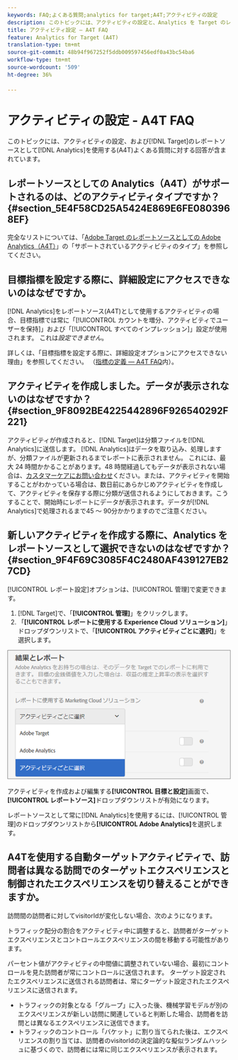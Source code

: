 ```yaml
---
keywords: FAQ;よくある質問;analytics for target;A4T;アクティビティの設定
description: このトピックには、アクティビティの設定と、Analytics を Target のレポートソースとして使用すること（A4T）に関するよくある質問に対する回答が含まれています。
title: アクティビティ設定 — A4T FAQ
feature: Analytics for Target (A4T)
translation-type: tm+mt
source-git-commit: 48b94f967252f5ddb009597456edf0a43bc54ba6
workflow-type: tm+mt
source-wordcount: '509'
ht-degree: 36%

---
```



# アクティビティの設定 - A4T FAQ

このトピックには、アクティビティの設定、および[!DNL Target]のレポートソースとして[!DNL Analytics]を使用する(A4T)よくある質問に対する回答が含まれています。

## レポートソースとしての Analytics（A4T）がサポートされるのは、どのアクティビティタイプですか？{#section_5E4F58CD25A5424E869E6FE0803968EF}

完全なリストについては、「[Adobe Target のレポートソースとしての Adobe Analytics（A4T）](/help/c-integrating-target-with-mac/a4t/a4t.md#concept_7540C8C04259434AB6EE33B09F47A1DE)」の「サポートされているアクティビティのタイプ」を参照してください。

## 目標指標を設定する際に、詳細設定にアクセスできないのはなぜですか。

[!DNL Analytics]をレポートソース(A4T)として使用するアクティビティの場合、目標指標では常に「[!UICONTROL カウントを増分、アクティビティでユーザーを保持]」および「[!UICONTROL すべてのインプレッション]」設定が使用されます。 これは&#x200B;*設定できません*。

詳しくは、「目標指標を設定する際に、詳細設定オプションにアクセスできない理由」を参照してください。 （[指標の定義 — A4T FAQ](/help/c-integrating-target-with-mac/a4t/r-a4t-faq/a4t-faq-metric-definition.md)内）。

## アクティビティを作成しました。データが表示されないのはなぜですか？{#section_9F8092BE4225442896F926540292F221}

アクティビティが作成されると、[!DNL Target]は分類ファイルを[!DNL Analytics]に送信します。 [!DNL Analytics]はデータを取り込み、処理しますが、分類ファイルが更新されるまでレポートに表示されません。 これには、最大 24 時間かかることがあります。48 時間経過してもデータが表示されない場合は、[カスタマーケアにお問い合わせ](/help/cmp-resources-and-contact-information.md#reference_ACA3391A00EF467B87930A450050077C)ください。または、アクティビティを開始することがわかっている場合は、数日前にあらかじめアクティビティを作成して、アクティビティを保存する際に分類が送信されるようにしておきます。こうすることで、開始時にレポートにデータが表示されます。データが[!DNL Analytics]で処理されるまで45 ～ 90分かかりますのでご注意ください。

## 新しいアクティビティを作成する際に、Analytics をレポートソースとして選択できないのはなぜですか？{#section_9F4F69C3085F4C2480AF439127EB27CD}

[!UICONTROL レポート設定]オプションは、[!UICONTROL 管理]で変更できます。

1. [!DNL Target]で、「**[!UICONTROL 管理]**」をクリックします。
1. 「**[!UICONTROL レポートに使用する Experience Cloud ソリューション]**」ドロップダウンリストで、「**[!UICONTROL アクティビティごとに選択]**」を選択します。

![](assets/select-per-activity.png)

アクティビティを作成および編集する&#x200B;**[!UICONTROL 目標と設定]**&#x200B;画面で、**[!UICONTROL レポートソース]**&#x200B;ドロップダウンリストが有効になります。

レポートソースとして常に[!DNL Analytics]を使用するには、[!UICONTROL 管理]のドロップダウンリストから&#x200B;**[!UICONTROL Adobe Analytics]**&#x200B;を選択します。

## A4Tを使用する自動ターゲットアクティビティで、訪問者は異なる訪問でのターゲットエクスペリエンスと制御されたエクスペリエンスを切り替えることができますか。

訪問間の訪問者に対してvisitorIdが変化しない場合、次のようになります。

トラフィック配分の割合をアクティビティ中に調整すると、訪問者がターゲットエクスペリエンスとコントロールエクスペリエンスの間を移動する可能性があります。

パーセント値がアクティビティの中間値に調整されていない場合、最初にコントロールを見た訪問者が常にコントロールに送信されます。 ターゲット設定されたエクスペリエンスに送信される訪問者は、常にターゲット設定されたエクスペリエンスに送信されます。

* トラフィックの対象となる「グループ」に入った後、機械学習モデルが別のエクスペリエンスが新しい訪問に関連していると判断した場合、訪問者を訪問とは異なるエクスペリエンスに送信できます。
* トラフィックのコントロール「バケット」に割り当てられた後は、エクスペリエンスの割り当ては、訪問者のvisitorIdの決定論的な擬似ランダムハッシュに基づくので、訪問者には常に同じエクスペリエンスが表示されます。
